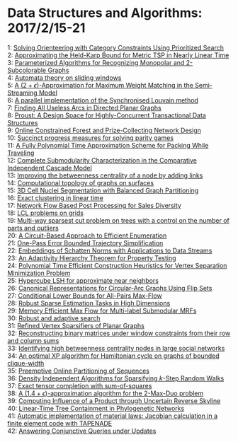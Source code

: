 # Data Structures and Algorithms: 2017/2/15-21  
1: [Solving Orienteering with Category Constraints Using Prioritized Search](https://doi.org/10.48550/arXiv.1702.04304)  
2: [Approximating the Held-Karp Bound for Metric TSP in Nearly Linear Time](https://doi.org/10.48550/arXiv.1702.04307)  
3: [Parameterized Algorithms for Recognizing Monopolar and 2-Subcolorable  Graphs](https://doi.org/10.48550/arXiv.1702.04322)  
4: [Automata theory on sliding windows](https://doi.org/10.48550/arXiv.1702.04376)  
5: [A $(2+\epsilon)$-Approximation for Maximum Weight Matching in the  Semi-Streaming Model](https://doi.org/10.48550/arXiv.1702.04536)  
6: [A parallel implementation of the Synchronised Louvain method](https://doi.org/10.48550/arXiv.1702.04645)  
7: [Finding All Useless Arcs in Directed Planar Graphs](https://doi.org/10.48550/arXiv.1702.04786)  
8: [Proust: A Design Space for Highly-Concurrent Transactional Data  Structures](https://doi.org/10.48550/arXiv.1702.04866)  
9: [Online Constrained Forest and Prize-Collecting Network Design](https://doi.org/10.48550/arXiv.1702.04871)  
10: [Succinct progress measures for solving parity games](https://doi.org/10.48550/arXiv.1702.05051)  
11: [A Fully Polynomial Time Approximation Scheme for Packing While Traveling](https://doi.org/10.48550/arXiv.1702.05217)  
12: [Complete Submodularity Characterization in the Comparative Independent  Cascade Model](https://doi.org/10.48550/arXiv.1702.05218)  
13: [Improving the betweenness centrality of a node by adding links](https://doi.org/10.48550/arXiv.1702.05284)  
14: [Computational topology of graphs on surfaces](https://doi.org/10.48550/arXiv.1702.05358)  
15: [3D Cell Nuclei Segmentation with Balanced Graph Partitioning](https://doi.org/10.48550/arXiv.1702.05413)  
16: [Exact clustering in linear time](https://doi.org/10.48550/arXiv.1702.05425)  
17: [Network Flow Based Post Processing for Sales Diversity](https://doi.org/10.48550/arXiv.1702.05446)  
18: [LCL problems on grids](https://doi.org/10.48550/arXiv.1702.05456)  
19: [Multi-way sparsest cut problem on trees with a control on the number of  parts and outliers](https://doi.org/10.48550/arXiv.1702.05570)  
20: [A Circuit-Based Approach to Efficient Enumeration](https://doi.org/10.48550/arXiv.1702.05589)  
21: [One-Pass Error Bounded Trajectory Simplification](https://doi.org/10.48550/arXiv.1702.05597)  
22: [Embeddings of Schatten Norms with Applications to Data Streams](https://doi.org/10.48550/arXiv.1702.05626)  
23: [An Adaptivity Hierarchy Theorem for Property Testing](https://doi.org/10.48550/arXiv.1702.05678)  
24: [Polynomial Time Efficient Construction Heuristics for Vertex Separation  Minimization Problem](https://doi.org/10.48550/arXiv.1702.05710)  
25: [Hypercube LSH for approximate near neighbors](https://doi.org/10.48550/arXiv.1702.05760)  
26: [Canonical Representations for Circular-Arc Graphs Using Flip Sets](https://doi.org/10.48550/arXiv.1702.05763)  
27: [Conditional Lower Bounds for All-Pairs Max-Flow](https://doi.org/10.48550/arXiv.1702.05805)  
28: [Robust Sparse Estimation Tasks in High Dimensions](https://doi.org/10.48550/arXiv.1702.05860)  
29: [Memory Efficient Max Flow for Multi-label Submodular MRFs](https://doi.org/10.48550/arXiv.1702.05888)  
30: [Robust and adaptive search](https://doi.org/10.48550/arXiv.1702.05932)  
31: [Refined Vertex Sparsifiers of Planar Graphs](https://doi.org/10.48550/arXiv.1702.05951)  
32: [Reconstructing binary matrices under window constraints from their row  and column sums](https://doi.org/10.48550/arXiv.1702.06121)  
33: [Identifying high betweenness centrality nodes in large social networks](https://doi.org/10.48550/arXiv.1702.06087)  
34: [An optimal XP algorithm for Hamiltonian cycle on graphs of bounded  clique-width](https://doi.org/10.48550/arXiv.1702.06095)  
35: [Preemptive Online Partitioning of Sequences](https://doi.org/10.48550/arXiv.1702.06099)  
36: [Density Independent Algorithms for Sparsifying $k$-Step Random Walks](https://doi.org/10.48550/arXiv.1702.06110)  
37: [Exact tensor completion with sum-of-squares](https://doi.org/10.48550/arXiv.1702.06237)  
38: [A $(1.4 + \epsilon)$-approximation algorithm for the $2$-Max-Duo problem](https://doi.org/10.48550/arXiv.1702.06256)  
39: [Computing Influence of a Product through Uncertain Reverse Skyline](https://doi.org/10.48550/arXiv.1702.06298)  
40: [Linear-Time Tree Containment in Phylogenetic Networks](https://doi.org/10.48550/arXiv.1702.06364)  
41: [Automatic implementation of material laws: Jacobian calculation in a  finite element code with TAPENADE](https://doi.org/10.48550/arXiv.1702.06365)  
42: [Answering Conjunctive Queries under Updates](https://doi.org/10.48550/arXiv.1702.06370)  